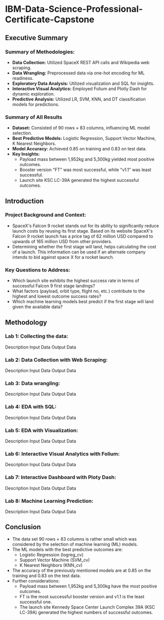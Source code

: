 # IBM-Data-Science-Professional-Certificate-Capstone

## Executive Summary

### Summary of Methodologies:
- **Data Collection:** Utilized SpaceX REST API calls and Wikipedia web scraping.
- **Data Wrangling:** Preprocessed data via one-hot encoding for ML readiness.
- **Exploratory Data Analysis:** Utilized visualization and SQL for insights.
- **Interactive Visual Analytics:** Employed Folium and Plotly Dash for dynamic exploration.
- **Predictive Analysis:** Utilized LR, SVM, KNN, and DT classification models for predictions.

### Summary of All Results
- **Dataset:** Consisted of 90 rows × 83 columns, influencing ML model selection.
- **Best Predictive Models:** Logistic Regression, Support Vector Machine, K Nearest Neighbors.
- **Model Accuracy:** Achieved 0.85 on training and 0.83 on test data.
- **Key Insights:**
    - Payload mass between 1,952kg and 5,300kg yielded most positive outcomes.
    - Booster version "FT" was most successful, while "v1.1" was least successful.
    - Launch site KSC LC-39A generated the highest successful outcomes.

## Introduction

### Project Background and Context:
- SpaceX's Falcon 9 rocket stands out for its ability to significantly reduce launch costs by reusing its first stage.      Based on its website SpaceX's Falcon 9 rocket launch  has a price tag of 62 million USD compared to upwards of 165        million USD from other providers.
- Determining whether the first stage will land, helps calculating the cost of a launch. This information can be used if    an alternate company intends to bid against space X for a rocket launch.

### Key Questions to Address:
- Which launch site exhibits the highest success rate in terms of successful Falcon 9 first stage landings? 
- What factors (payload, orbit type, flight no, etc.) contribute to the highest and lowest outcome success rates? 
- Which machine learning models best predict if the first stage will land given the available data?

## Methodology

### Lab 1: Collecting the data:
Description
Input Data
Output Data

### Lab 2: Data Collection with Web Scraping:
Description
Input Data
Output Data

### Lab 3: Data wrangling: 
Description
Input Data
Output Data

### Lab 4: EDA with SQL: 
Description
Input Data
Output Data

### Lab 5: EDA with Visualization:
Description
Input Data
Output Data

### Lab 6: Interactive Visual Analytics with Folium:
Description
Input Data
Output Data

### Lab 7: Interactive Dashboard with Ploty Dash: 
Description
Input Data
Output Data

### Lab 8: Machine Learning Prediction:
Description
Input Data
Output Data

## Conclusion
- The data set 90 rows × 83 columns is rather small which was considered by the selection of machine learning (ML) models.
- The ML models with the best predictive outcomes are:
    - Logistic Regression (logreg_cv)
    - Support Vector Machine (SVM_cv)
    - K Nearest Neighbors (KNN_cv)
- The accuracy of the previously mentioned models are at 0.85 on the training and 0.83 on the test data.
- Further considerations:
    - Payload mass between 1,952kg and 5,300kg have the most positive outcomes.
    - FT is the most successful booster version and v1.1 is the least successful one. 
    - The launch site Kennedy Space Center Launch Complex 39A (KSC LC-39A) generated the highest numbers of successful          outcomes.

